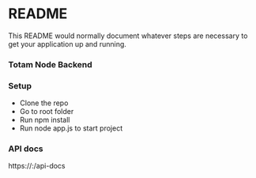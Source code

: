 # README #

This README would normally document whatever steps are necessary to get your application up and running.

### Totam Node Backend ###

### Setup ###
* Clone the  repo 
* Go to root folder 
* Run npm install
* Run node app.js to start project

### API docs ###
https://<host>:<port>/api-docs